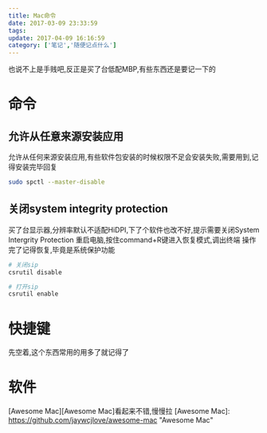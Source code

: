 ```yaml
---
title: Mac命令
date: 2017-03-09 23:33:59
tags:
update: 2017-04-09 16:16:59
category: ['笔记','随便记点什么']
---
```

也说不上是手贱吧,反正是买了台低配MBP,有些东西还是要记一下的
<!--more-->

# 命令

## 允许从任意来源安装应用

允许从任何来源安装应用,有些软件包安装的时候权限不足会安装失败,需要用到,记得安装完毕回复

```sh
sudo spctl --master-disable
```

## 关闭system integrity protection

买了台显示器,分辨率默认不适配HiDPI,下了个软件也改不好,提示需要关闭System Intergrity Protection
重启电脑,按住command+R键进入恢复模式,调出终端
操作完了记得恢复,毕竟是系统保护功能

```sh
# 关闭sip
csrutil disable

# 打开sip
csrutil enable
```


# 快捷键

先空着,这个东西常用的用多了就记得了

# 软件

[Awesome Mac][Awesome Mac]看起来不错,慢慢拉
[Awesome Mac]: https://github.com/jaywcjlove/awesome-mac "Awesome Mac"